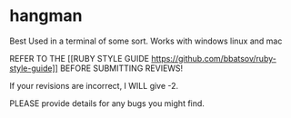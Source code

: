 hangman
=======
Best Used in a terminal of some sort.
Works with windows linux and mac

REFER TO THE [[RUBY STYLE GUIDE https://github.com/bbatsov/ruby-style-guide]] BEFORE SUBMITTING REVIEWS!

If your revisions are incorrect, I WILL give -2.

PLEASE provide details for any bugs you might find.
